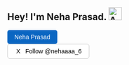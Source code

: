 ## Hey! I'm Neha Prasad. <img src="https://github.com/user-attachments/assets/f67b1956-4d47-4743-a5de-5c6ebc78777b" alt="Animation" style="width: 30px; height: 30px;" />

<p>
  <a href="https://www.linkedin.com/in/neha-prasad-92499821b/" target="_blank" rel="nofollow" style="text-decoration: none;">
    <button style="background-color: #0A66C2; color: white; border: none; padding: 8px 16px; margin-right: 10px; border-radius: 5px; font-size: 14px; cursor: pointer;">
      Neha Prasad
    </button>
  </a>

  <a href="https://x.com/nehaaaa_6" target="_blank" rel="nofollow" style="text-decoration: none;">
    <button style="background-color: white; color: black; border: 1px solid #ccc; padding: 8px 16px; border-radius: 5px; font-size: 14px; cursor: pointer; display: flex; align-items: center;">
      <img src="https://upload.wikimedia.org/wikipedia/commons/7/79/X_logo_2023.svg" alt="X Logo" width="16" height="16" style="margin-right: 8px;">
      Follow @nehaaaa_6
    </button>
  </a>
</p>


